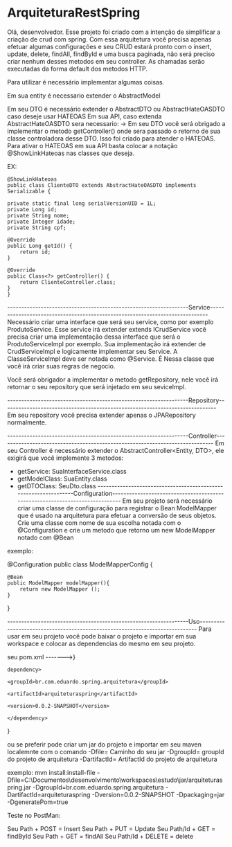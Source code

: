 # ArquiteturaRestSpring

Olá, desenvolvedor. Esse projeto foi criado com a intenção de simplificar a criação de crud com spring. Com essa arquitetura você precisa apenas efetuar algumas configurações e seu CRUD estará pronto
com o insert, update, delete, findAll, findById e uma busca paginada, não será preciso criar nenhum desses metodos em seu controller. As chamadas serão executadas da forma default dos metodos HTTP.

Para utilizar é necessário implementar algumas coisas. 

Em sua entity é necessario extender o AbstractModel

Em seu DTO é necessário extender o AbstractDTO ou 
AbstractHateOASDTO caso deseje usar HATEOAS Em sua API, caso extenda AbstractHateOASDTO sera necessario:
	-> Em seu DTO você será obrigado a implementar o metodo getController() onde sera passado o retorno de sua classe controladora desse DTO. Isso foi criado para atender o HATEOAS. Para ativar o HATEOAS em sua API basta colocar a notação 
	@ShowLinkHateoas nas classes que deseja.

 EX: 

 
 	@ShowLinkHateoas
	public class ClienteDTO extends AbstractHateOASDTO implements Serializable {

	private static final long serialVersionUID = 1L;
	private Long id;
	private String nome;
	private Integer idade;
	private String cpf;

	@Override
	public Long getId() {
		return id;
	}

	@Override
	public Class<?> getController() {
		return ClienteController.class;
	}
	}

-----------------------------------------------------------------Service-----------------------------------------------------------------------------
Necessário criar uma interface que será seu service, como por exemplo ProdutoService. Esse service irá extender extends ICrudService<SuaEntity>
você precisa criar uma implementação dessa interface que será o ProdutoServiceImpl por exemplo. Sua implementação irá extender de CrudServiceImpl<SuaEntitiy> e logicamente implementar seu Service.
A ClasseServiceImpl deve ser notada como @Service. É Nessa classe que você irá criar suas regras de negocio.

Você será obrigador a implementar o metodo getRepository, nele você irá retornar o seu repository que será injetado em seu seviceImpl.

-----------------------------------------------------------------Repository-----------------------------------------------------------------------------
Em seu repository você precisa extender apenas o JPARepository normalmente.

-----------------------------------------------------------------Controller-----------------------------------------------------------------------------
Em seu Controller é necessário extender o AbstractController<Entity, DTO>, ele exigirá que você implemente 3 metodos: 
  - getService: SuaInterfaceService.class
  - getModelClass: SuaEntity.class
  - getDTOClass: SeuDto.class
-----------------------------------------------------------------Configuration-----------------------------------------------------------------------------
Em seu projeto será necessário criar uma classe de configuração para registrar o Bean ModelMapper que é usado na arquitetura para efetuar a conversão de seus objetos.
Crie uma classe com nome de  sua escolha notada com o @Configuration e crie um metodo que retorno um new ModelMapper notado com @Bean

exemplo:

@Configuration
public class ModelMapperConfig {
    
    @Bean
    public ModelMapper modelMapper(){
        return new ModelMapper ();
    }
}

-----------------------------------------------------------------Uso-----------------------------------------------------------------------------
Para usar em seu projeto você pode baixar o projeto e importar em sua workspace e colocar as dependencias do mesmo em seu projeto.

seu pom.xml ------->}


	dependency>
	
	<groupId>br.com.eduardo.spring.arquitetura</groupId>
	
	<artifactId>arquiteturaspring</artifactId>
	
	<version>0.0.2-SNAPSHOT</version>
	
	</dependency>

}

ou se preferir pode criar um jar do projeto e importar em seu maven localemnte com o comando
-Dfile= Caminho do seu jar
-DgroupId= groupId do projeto de arquitetura
-DartifactId= ArtifactId do projeto de arquitetura

exemplo:
mvn install:install-file -Dfile=C:\Documentos\desenvolvimento\workspaces\estudo\jar/arquiteturaspring.jar -DgroupId=br.com.eduardo.spring.arquitetura -DartifactId=arquiteturaspring -Dversion=0.0.2-SNAPSHOT -Dpackaging=jar -DgeneratePom=true

Teste no PostMan:

Seu Path + POST = Insert
Seu Path + PUT = Update
Seu Path/Id + GET = findById
Seu Path + GET = findAll
Seu Path/Id + DELETE = delete
